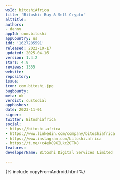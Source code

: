 ```yaml
---
wsId: bitoshiAfrica
title: 'Bitoshi: Buy & Sell Crypto'
altTitle: 
authors:
- danny
appId: com.bitoshi
appCountry: us
idd: '1627285591'
released: 2022-10-17
updated: 2025-04-16
version: 1.4.2
stars: 4.8
reviews: 1355
website: 
repository: 
issue: 
icon: com.bitoshi.jpg
bugbounty: 
meta: ok
verdict: custodial
appHashes: 
date: 2023-11-01
signer: 
twitter: Bitoshiafrica
social:
- https://bitoshi.africa
- https://www.linkedin.com/company/bitoshiafrica
- https://www.instagram.com/bitoshi.africa
- https://t.me/+c4ek89XILkc2OTk8
features: 
developerName: Bitoshi Digital Services Limited

---
```


{% include copyFromAndroid.html %}
